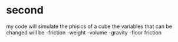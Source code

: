 # second
my code will simulate the phisics of a cube
the variables that can be changed will be
-friction
-weight
-volume
-gravity
-floor friction
